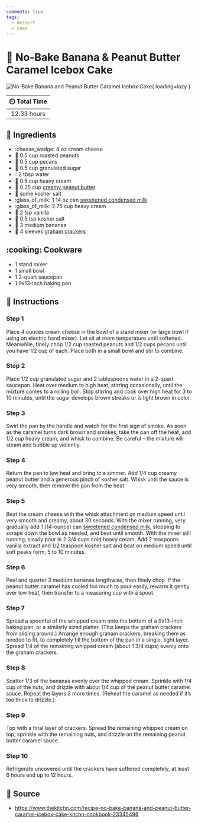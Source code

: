 ```yaml
---
comments: true
tags:
  - dessert
  - cake
---
```

# :cake: No-Bake Banana & Peanut Butter Caramel Icebox Cake

![No-Bake Banana and Peanut Butter Caramel Icebox Cake][4]{ loading=lazy }

| :timer_clock: Total Time |
|:-----------------------: |
| 12.33 hours |

## :salt: Ingredients

- :cheese_wedge: 4 oz cream cheese
- :peanuts: 0.5 cup roasted peanuts
- :chestnut: 0.5 cup pecans
- :candy: 0.5 cup granulated sugar
- :droplet: 2 tbsp water
- :icecream: 0.5 cup heavy cream
- :peanuts: 0.25 cup [creamy peanut butter][1]
- :salt: some kosher salt
- :glass_of_milk: 1 14 oz can [sweetened condensed milk][3]
- :glass_of_milk: 2.75 cup heavy cream
- :icecream: 2 tsp vanilla
- :salt: 0.5 tsp kosher salt
- :banana: 3 medium bananas
- :cookie: 4 sleeves [graham crackers][2]

## :cooking: Cookware

- 1 stand mixer
- 1 small bowl
- 1 2-quart saucepan
- 1 9x13-inch baking pan

## :pencil: Instructions

### Step 1

Place 4 ounces cream cheese in the bowl of a stand mixer (or large bowl if using an electric hand mixer). Let sit at
room temperature until softened. Meanwhile, finely chop 1/2 cup roasted peanuts and 1/2 cups pecans until you have 1/2
cup of each. Place both in a small bowl and stir to combine.

### Step 2

Place 1/2 cup granulated sugar and 2 tablespoons water in a 2-quart saucepan. Heat over medium to high heat, stirring
occasionally, until the mixture comes to a rolling boil. Stop stirring and cook over high heat for 3 to 10 minutes,
until the sugar develops brown streaks or is light brown in color.

### Step 3

Swirl the pan by the handle and watch for the first sign of smoke. As soon as the caramel turns dark brown and smokes,
take the pan off the heat, add 1/2 cup heavy cream, and whisk to combine. Be careful – the mixture will steam and
bubble up violently.

### Step 4

Return the pan to low heat and bring to a simmer. Add 1/4 cup creamy peanut butter and a generous pinch of kosher salt.
Whisk until the sauce is very smooth, then remove the pan from the heat.

### Step 5

Beat the cream cheese with the whisk attachment on medium speed until very smooth and creamy, about 30 seconds. With the
mixer running, very gradually add 1 (14-ounce) can [sweetened condensed milk][3], stopping to scrape down the bowl as
needed, and beat until smooth. With the mixer still running, slowly pour in 2 3/4 cups cold heavy cream. Add 2
teaspoons vanilla extract and 1/2 teaspoon kosher salt and beat on medium speed until soft peaks form, 5 to 10 minutes.

### Step 6

Peel and quarter 3 medium bananas lengthwise, then finely chop. If the peanut butter caramel has cooled too much to pour
easily, rewarm it gently over low heat, then transfer to a measuring cup with a spout.

### Step 7

Spread a spoonful of the whipped cream onto the bottom of a 9x13-inch baking pan, or a similarly sized platter. (This
keeps the graham crackers from sliding around.) Arrange enough graham crackers, breaking them as needed to fit, to
completely fill the bottom of the pan in a single, tight layer. Spread 1/4 of the remaining whipped cream (about 1 3/4
cups) evenly onto the graham crackers.

### Step 8

Scatter 1/3 of the bananas evenly over the whipped cream. Sprinkle with 1/4 cup of the nuts, and drizzle with about 1/4
cup of the peanut butter caramel sauce. Repeat the layers 2 more times. (Reheat the caramel as needed if it’s too
thick to drizzle.)

### Step 9

Top with a final layer of crackers. Spread the remaining whipped cream on top, sprinkle with the remaining nuts, and
drizzle on the remaining peanut butter caramel sauce.

### Step 10

Refrigerate uncovered until the crackers have softened completely, at least 6 hours and up to 12 hours.

## :link: Source

- <https://www.thekitchn.com/recipe-no-bake-banana-and-peanut-butter-caramel-icebox-cake-kitchn-cookbook-23345496>

[1]: <../../ingredients/peanut-butter.md>
[2]: <../../ingredients/graham-crackers.md>
[3]: <../../ingredients/sweetened-condensed-milk.md>
[4]: <../../assets/images/no-bake-banana-and-peanut-butter-caramel-icebox-cake.jpg>
